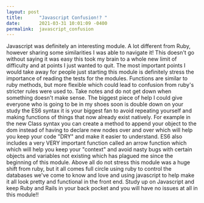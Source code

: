 ```yaml
---
layout: post
title:      "Javascript Confusion!? "
date:       2021-03-31 10:01:09 -0400
permalink:  javascript_confusion
---
```



Javascript was definitely an interesting module. A lot different from Ruby, however sharing some similarities I was able to navigate it! This doesn't go without saying it was easy this took my brain to a whole new limit of difficulty and at points I just wanted to quit. The most important points I would take away for people just starting this module is definitely stress the importance of reading the tests for the modules. Functions are similar to ruby methods, but more flexible which could lead to confusion from ruby's stricter rules were used to. Take notes and do not get down when something doesn't make sense.
     The biggest piece of help I could give everyone who is going to be in my shoes soon is double down on your study the ES6 syntax it is your biggest fan to avoid repeating yourself and making functions of things that now already exist natively. For example in the new Class syntax you can create a method to append your object to the dom instead of having to declare new nodes over and over which will help you keep your code "DRY" and make it easier to understand. ES6 also includes a very VERY important function called an arrow function which which will help you keep your "context" and avoid nasty bugs with certain objects and variables not existing which has plagued me since the beginning of this module. Above all do not stress this module was a huge shift from ruby, but it all comes full circle using ruby to control the databases we've come to know and love and using javascript to help make it all look pretty and functional in the front end. Study up on Javascript and keep Ruby and Rails in your back pocket and you will have no issues at all in this module!!

